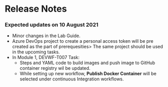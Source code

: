 # Release Notes
### Expected updates on 10 August 2021
* Minor changes in the Lab Guide.
* Azure DevOps project to create a personal access token will be pre created as the part of prerequesities> The same project should be used in the upcoming tasks.
* In Module 1, DEVWF-T007 Task:
  -  Steps and YAML code to build images and push image to GitHub container registry wil be updated.
  -  While setting up new workflow, **Publish Docker Container** will be selected under continuous Integration workflows.
